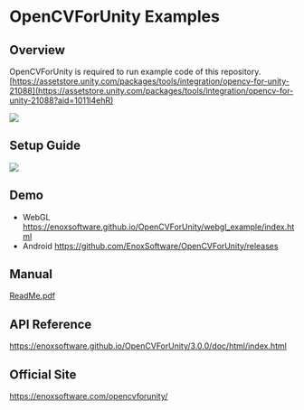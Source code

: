 OpenCVForUnity Examples
====================

Overview
-----
OpenCVForUnity is required to run example code of this repository.  
[https://assetstore.unity.com/packages/tools/integration/opencv-for-unity-21088](https://assetstore.unity.com/packages/tools/integration/opencv-for-unity-21088?aid=1011l4ehR)  

[![](http://img.youtube.com/vi/88ftWSdIhwc/0.jpg)](https://www.youtube.com/watch?v=88ftWSdIhwc)

Setup Guide
-----
[![](http://img.youtube.com/vi/ZdyQ58rBkyo/0.jpg)](https://www.youtube.com/watch?v=ZdyQ58rBkyo)

Demo
-----
- WebGL
<https://enoxsoftware.github.io/OpenCVForUnity/webgl_example/index.html>
- Android
<https://github.com/EnoxSoftware/OpenCVForUnity/releases>

Manual
-----
[ReadMe.pdf](/Assets/OpenCVForUnity/ReadMe.pdf)

API Reference
-----
<https://enoxsoftware.github.io/OpenCVForUnity/3.0.0/doc/html/index.html>

Official Site
-----
<https://enoxsoftware.com/opencvforunity/>

